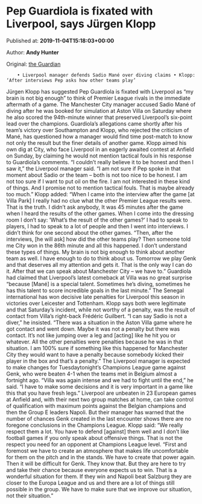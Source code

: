 
# Pep Guardiola is fixated with Liverpool, says Jürgen Klopp

Published at: **2019-11-04T15:18:03+00:00**

Author: **Andy Hunter**

Original: [the Guardian](https://www.theguardian.com/football/2019/nov/04/sadio-mane-jurgen-klopp-diver-pep-guardiola)


        • Liverpool manager defends Sadio Mané over diving claims • Klopp: ‘After interviews Pep asks how other teams play’
      
Jürgen Klopp has suggested Pep Guardiola is fixated with Liverpool as “my brain is not big enough” to think of Premier League rivals in the immediate aftermath of a game.
The Manchester City manager accused Sadio Mané of diving after he was booked for simulation at Aston Villa on Saturday where he also scored the 94th-minute winner that preserved Liverpool’s six-point lead over the champions.
Guardiola’s allegations came shortly after his team’s victory over Southampton and Klopp, who rejected the criticism of Mané, has questioned how a manager would find time post-match to know not only the result but the finer details of another game.
Klopp aimed his own dig at City, who face Liverpool in an eagerly awaited contest at Anfield on Sunday, by claiming he would not mention tactical fouls in his response to Guardiola’s comments.
“I couldn’t really believe it to be honest and then I saw it,” the Liverpool manager said. “I am not sure if Pep spoke in that moment about Sadio or the team – both is not too nice to be honest. I am not too sure if I want to put oil on the fire. I am not interested in these kind of things. And I promise not to mention tactical fouls. That is maybe already too much.”
Klopp added: “When I came into the interview after the game [at Villa Park] I really had no clue what the other Premier League results were. That is the truth. I didn’t ask anybody, It was 45 minutes after the game when I heard the results of the other games. When I come into the dressing room I don’t say: ’What’s the result of the other games?’ I had to speak to players, I had to speak to a lot of people and then I went into interviews. I didn’t think for one second about the other games.
“Then, after the interviews, [he will ask] how did the other teams play? Then someone told me City won in the 86th minute and all this happened. I don’t understand these types of things. My brain is not big enough to think about another team as well. I have enough to do to think about us. Tomorrow we play Genk and that deserves all my attention and gets it. That is the only way I can do it. After that we can speak about Manchester City – we have to.”
Guardiola had claimed that Liverpool’s latest comeback at Villa was no great surprise “because [Mané] is a special talent. Sometimes he’s diving, sometimes he has this talent to score incredible goals in the last minute.” The Senegal international has won decisive late penalties for Liverpool this season in victories over Leicester and Tottenham. Klopp says both were legitimate and that Saturday’s incident, while not worthy of a penalty, was the result of contact from Villa’s right-back Frédéric Guilbert.
“I can say Sadio is not a diver,” he insisted. “There was a situation in the Aston Villa game where he got contact and went down. Maybe it was not a penalty but there was contact. It’s not like jumping over a leg and [acting] like he hit you or whatever. All the other penalties were penalties because he was in that situation. I am 100% sure if something like this happened for Manchester City they would want to have a penalty because somebody kicked their player in the box and that’s a penalty.”
The Liverpool manager is expected to make changes for Tuesdaytonight’s Champions League game against Genk, who were beaten 4-1 when the teams met in Belgium almost a fortnight ago.
“Villa was again intense and we had to fight until the end,” he said. “I have to make some decisions and it is very important in a game like this that you have fresh legs.”
Liverpool are unbeaten in 23 European games at Anfield and, with their next two group matches at home, can take control of qualification with maximum points against the Belgian champions and then the Group E leaders Napoli. But their manager has warned that the number of chances Genk created in the last encounter shows there are no foregone conclusions in the Champions League.
Klopp said: “We really respect them a lot. You have to defend [against] them well and I don’t like football games if you only speak about offensive things. That is not the respect you need for an opponent at Champions League level.
“First and foremost we have to create an atmosphere that makes life uncomfortable for them on the pitch and in the stands. We have to create that power again. Then it will be difficult for Genk. They know that. But they are here to try and take their chance because everyone expects us to win. That is a wonderful situation for them. If they win and Napoli beat Salzburg they are closer to the Europa League and us and there are a lot of things still possible in the group. We have to make sure that we improve our situation, not their situation.”
